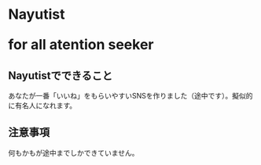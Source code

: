 <h1>Nayutist<p>for all atention seeker</p></h1>

## Nayutistでできること

あなたが一番「いいね」をもらいやすいSNSを作りました（途中です）。擬似的に有名人になれます。


## 注意事項
何もかもが途中までしかできていません。